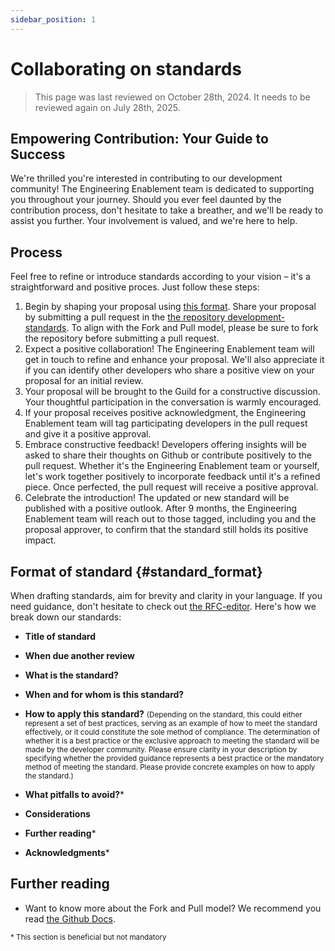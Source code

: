 ```yaml
---
sidebar_position: 1
---
```

# Collaborating on standards

> This page was last reviewed on October 28th, 2024. It needs to be reviewed again on July 28th, 2025.

## Empowering Contribution: Your Guide to Success

We're thrilled you're interested in contributing to our development community! The Engineering Enablement team is dedicated to supporting you throughout your journey. Should you ever feel daunted by the contribution process, don't hesitate to take a breather, and we'll be ready to assist you further. Your involvement is valued, and we're here to help.

## Process

Feel free to refine or introduce standards according to your vision – it's a straightforward and positive proces. Just follow these steps:

1. Begin by shaping your proposal using [this format](#standard_format). Share your proposal by submitting a pull request in the [the repository development-standards](https://github.com/Amsterdam/development-standards). To align with the Fork and Pull model, please be sure to fork the repository before submitting a pull request.
2. Expect a positive collaboration! The Engineering Enablement team will get in touch to refine and enhance your proposal. We'll also appreciate it if you can identify other developers who share a positive view on your proposal for an initial review.
3. Your proposal will be brought to the Guild for a constructive discussion. Your thoughtful participation in the conversation is warmly encouraged.
4. If your proposal receives positive acknowledgment, the Engineering Enablement team will tag participating developers in the pull request and give it a positive approval.
5. Embrace constructive feedback! Developers offering insights will be asked to share their thoughts on Github or contribute positively to the pull request. Whether it's the Engineering Enablement team or yourself, let's work together positively to incorporate feedback until it's a refined piece. Once perfected, the pull request will receive a positive approval.
6. Celebrate the introduction! The updated or new standard will be published with a positive outlook. After 9 months, the Engineering Enablement team will reach out to those tagged, including you and the proposal approver, to confirm that the standard still holds its positive impact.

## Format of standard {#standard_format}

When drafting standards, aim for brevity and clarity in your language. If you need guidance, don't hesitate to check out [the RFC-editor](https://www.rfc-editor.org/rfc/rfc2119). Here's how we break down our standards:

- **Title of standard**

- **When due another review**

- **What is the standard?**

- **When and for whom is this standard?**

- **How to apply this standard?**
<small> (Depending on the standard, this could either represent a set of best practices, serving as an example of how to meet the standard effectively, or it could constitute the sole method of compliance. The determination of whether it is a best practice or the exclusive approach to meeting the standard will be made by the developer community. Please ensure clarity in your description by specifying whether the provided guidance represents a best practice or the mandatory method of meeting the standard. Please provide concrete examples on how to apply the standard.)</small>

- **What pitfalls to avoid?***

- **Considerations**

- **Further reading***

- **Acknowledgments***

## Further reading

- Want to know more about the Fork and Pull model? We recommend you read [the Github Docs](https://docs.github.com/en/pull-requests/collaborating-with-pull-requests/getting-started/about-collaborative-development-models#fork-and-pull-model).

<small>\* This section is beneficial but not mandatory</small>